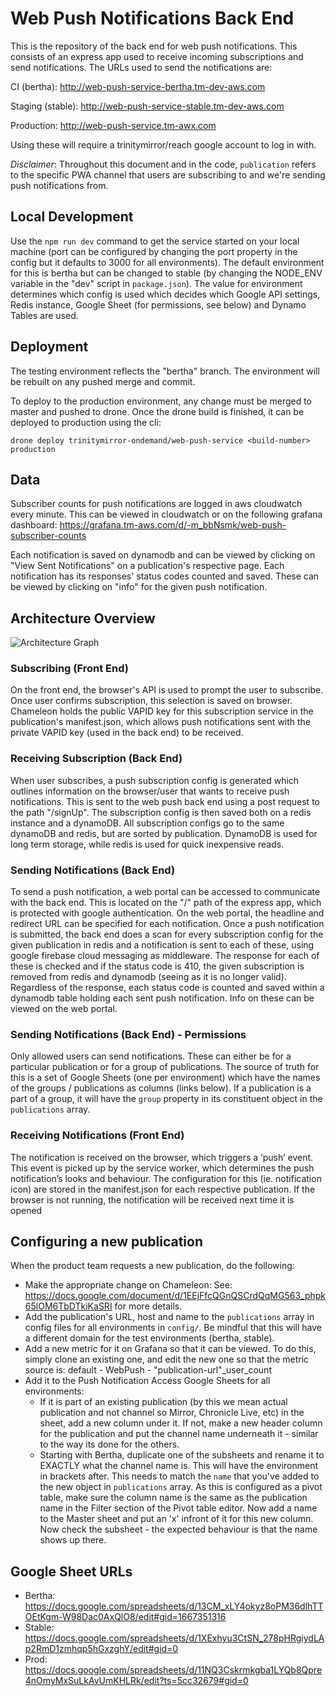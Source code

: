 # Web Push Notifications Back End

This is the repository of the back end for web push notifications. This consists of an express app used to receive incoming subscriptions and send notifications. The URLs used to send the notifications are:

CI (bertha): http://web-push-service-bertha.tm-dev-aws.com

Staging (stable): http://web-push-service-stable.tm-dev-aws.com

Production: http://web-push-service.tm-awx.com

Using these will require a trinitymirror/reach google account to log in with.

*Disclaimer*: Throughout this document and in the code, `publication` refers to the specific PWA channel that users are subscribing to and we're sending push notifications from.

## Local Development

Use the `npm run dev` command to get the service started on your local machine (port can be configured by changing the port property in the config but it defaults to 3000 for all environments). The default environment for this is bertha but can be changed to stable (by changing the NODE_ENV variable in the "dev" script in `package.json`). The value for environment determines which config is used which decides which Google API settings, Redis instance, Google Sheet (for permissions, see below) and Dynamo Tables are used.

## Deployment

The testing environment reflects the "bertha" branch. The environment will be rebuilt on any pushed merge and commit.

To deploy to the production environment, any change must be merged to master and pushed to drone. Once the drone build is finished, it can be deployed to production using the cli:

`drone deploy trinitymirror-ondemand/web-push-service <build-number> production`

## Data

Subscriber counts for push notifications are logged in aws cloudwatch every minute. This can be viewed in cloudwatch or on the following grafana dashboard:
https://grafana.tm-aws.com/d/-m_bbNsmk/web-push-subscriber-counts

Each notification is saved on dynamodb and can be viewed by clicking on "View Sent Notifications" on a publication's respective page. Each notification has its responses' status codes counted and saved. These can be viewed by clicking on "info" for the given push notification.

## Architecture Overview

![Architecture Graph](graph.png)

### Subscribing (Front End)
On the front end, the browser's API is used to prompt the user to subscribe. Once user confirms subscription, this selection is saved on browser. Chameleon holds the public VAPID key for this subscription service in the publication's manifest.json, which allows push notifications sent with the private VAPID key (used in the back end) to be received.

### Receiving Subscription (Back End)
When user subscribes, a push subscription config is generated which outlines information on the browser/user that wants to receive push notifications. This is sent to the web push back end using a post request to the path "/signUp". The subscription config is then saved both on a redis instance and a dynamoDB. All subscription configs go to the same dynamoDB and redis, but are sorted by publication. DynamoDB is used for long term storage, while redis is used for quick inexpensive reads.

### Sending Notifications (Back End)
To send a push notification, a web portal can be accessed to communicate with the back end. This is located on the "/" path of the express app, which is protected with google authentication. On the web portal, the headline and redirect URL can be specified for each notification. Once a push notification is submitted, the back end does a scan for every subscription config for the given publication in redis and a notification is sent to each of these, using google firebase cloud messaging as middleware. The response for each of these is checked and if the status code is 410, the given subscription is removed from redis and dynamodb (seeing as it is no longer valid). Regardless of the response, each status code is counted and saved within a dynamodb table holding each sent push notification. Info on these can be viewed on the web portal.

### Sending Notifications (Back End) - Permissions 
Only allowed users can send notifications. These can either be for a particular publication or for a group of publications. The source of truth for this is a set of Google Sheets (one per environment) which have the names of the groups / publications as columns (links below). If a publication is a part of a group, it will have the `group` property in its constituent object in the `publications` array.

### Receiving Notifications (Front End)
The notification is received on the browser, which triggers a ‘push’ event.  This event is picked up by the service worker, which determines the push notification’s looks and behaviour. The configuration for this (ie. notification icon) are stored in the manifest.json for each respective publication. If the browser is not running, the notification will be received next time it is opened

## Configuring a new publication 

When the product team requests a new publication, do the following: 

* Make the appropriate change on Chameleon: See: https://docs.google.com/document/d/1EEjFfcQGnQSCrdQqMG563_phpk65lOM6TbDTkiKaSRI for more details.
* Add the publication's URL, host and name to the `publications` array in config files for all environments in `config/`. Be mindful that this will have a different domain for the test environments (bertha, stable).
* Add a new metric for it on Grafana so that it can be viewed. To do this, simply clone an existing one, and edit the new one so that the metric source is: default - WebPush - "publication-url"_user_count
* Add it to the Push Notification Access Google Sheets for all environments:
  * If it is part of an existing publication (by this we mean actual publication and not channel so Mirror, Chronicle Live, etc) in the sheet, add a new column under it. If not, make a new header column for the publication and put the channel name underneath it - similar to the way its done for the others.
  * Starting with Bertha, duplicate one of the subsheets and rename it to EXACTLY what the channel name is. This will have the environment in brackets after. This needs to match the `name` that you've added to the new object in `publications` array. As this is configured as a pivot table, make sure the column name is the same as the publication name in the Filter section of the Pivot table editor. Now add a name to the Master sheet and put an 'x' infront of it for this new column. Now check the subsheet - the expected behaviour is that the name shows up there. 
  
  
## Google Sheet URLs
* Bertha: https://docs.google.com/spreadsheets/d/13CM_xLY4okyz8oPM36dlhTTOEtKgm-W98Dac0AxQlO8/edit#gid=1667351316
* Stable: https://docs.google.com/spreadsheets/d/1XExhyu3CtSN_278pHRgiydLAp2RmD1zmhqp5hGxzghY/edit#gid=0
* Prod:  https://docs.google.com/spreadsheets/d/11NQ3Cskrmkgba1LYQb8Qpre4nOmyMxSuLkAvUmKHLRk/edit?ts=5cc32679#gid=0

